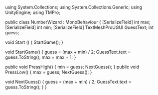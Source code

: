 
using System.Collections;
using System.Collections.Generic;
using UnityEngine;
using TMPro;

public class NumberWizard : MonoBehaviour {
    [SerializeField] int max;
    [SerializeField] int min;
    [SerializeField] TextMeshProUGUI GuessText;
    int guess;
    
void Start () {
        StartGame();
	}
    
void StartGame()
    {
        guess = (max + min) / 2;
        GuessText.text = guess.ToString(); 
        max = max + 1;
    }
	
public void PressHigh()
    {
        min = guess;
        NextGuess();
    }
public void PressLow()
    {
        max = guess;
        NextGuess();
    }
	
	
void NextGuess()
    {
        guess = (max + min) / 2;
        GuessText.text = guess.ToString();
    }
}
